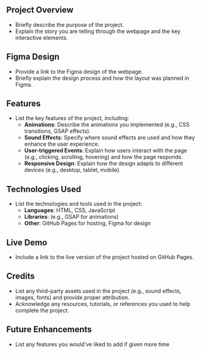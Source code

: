 ## Project Overview

- Briefly describe the purpose of the project.
- Explain the story you are telling through the webpage and the key interactive elements.

## Figma Design

- Provide a link to the Figma design of the webpage.
- Briefly explain the design process and how the layout was planned in Figma.

## Features

- List the key features of the project, including:
    - **Animations**: Describe the animations you implemented (e.g., CSS transitions, GSAP effects).
    - **Sound Effects**: Specify where sound effects are used and how they enhance the user experience.
    - **User-triggered Events**: Explain how users interact with the page (e.g., clicking, scrolling, hovering) and how the page responds.
    - **Responsive Design**: Explain how the design adapts to different devices (e.g., desktop, tablet, mobile).

## Technologies Used

- List the technologies and tools used in the project:
    - **Languages**: HTML, CSS, JavaScript
    - **Libraries**: (e.g., GSAP for animations)
    - **Other**: GitHub Pages for hosting, Figma for design

## Live Demo

- Include a link to the live version of the project hosted on GitHub Pages.

## Credits

- List any third-party assets used in the project (e.g., sound effects, images, fonts) and provide proper attribution.
- Acknowledge any resources, tutorials, or references you used to help complete the project.

## Future Enhancements

- List any features you would’ve liked to add if given more time
